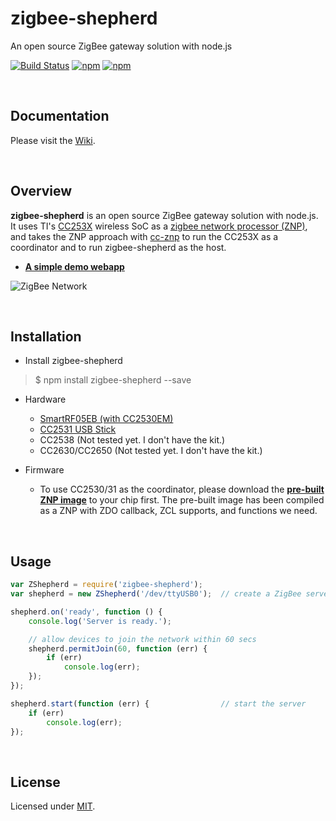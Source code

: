 # zigbee-shepherd
An open source ZigBee gateway solution with node.js

[![Build Status](https://travis-ci.com/zigbeer/zigbee-shepherd.svg?branch=master)](https://travis-ci.com/zigbeer/zigbee-shepherd)
[![npm](https://img.shields.io/npm/v/zigbee-shepherd.svg?maxAge=2592000)](https://www.npmjs.com/package/zigbee-shepherd)
[![npm](https://img.shields.io/npm/l/zigbee-shepherd.svg?maxAge=2592000)](https://www.npmjs.com/package/zigbee-shepherd)

<br />

## Documentation

Please visit the [Wiki](https://github.com/zigbeer/zigbee-shepherd/wiki).

<br />

## Overview

**zigbee-shepherd** is an open source ZigBee gateway solution with node.js. It uses TI's [CC253X](http://www.ti.com/lsds/ti/wireless_connectivity/zigbee/overview.page) wireless SoC as a [zigbee network processor (ZNP)](http://www.ti.com/lit/an/swra444/swra444.pdf), and takes the ZNP approach with [cc-znp](https://github.com/zigbeer/cc-znp) to run the CC253X as a coordinator and to run zigbee-shepherd as the host.

* [**A simple demo webapp**](https://github.com/zigbeer/zigbee-demo#readme)

![ZigBee Network](https://raw.githubusercontent.com/zigbeer/documents/master/zigbee-shepherd/zigbee_net.png)

<br />

## Installation

* Install zigbee-shepherd

> $ npm install zigbee-shepherd --save

* Hardware
    - [SmartRF05EB (with CC2530EM)](http://www.ti.com/tool/cc2530dk)
    - [CC2531 USB Stick](http://www.ti.com/tool/cc2531emk)
    - CC2538 (Not tested yet. I don't have the kit.)
    - CC2630/CC2650 (Not tested yet. I don't have the kit.)

* Firmware
    - To use CC2530/31 as the coordinator, please download the [**pre-built ZNP image**](https://github.com/zigbeer/documents/tree/master/zigbee-shepherd) to your chip first. The pre-built image has been compiled as a ZNP with ZDO callback, ZCL supports, and functions we need.

<br />

## Usage

```js
var ZShepherd = require('zigbee-shepherd');
var shepherd = new ZShepherd('/dev/ttyUSB0');  // create a ZigBee server

shepherd.on('ready', function () {
    console.log('Server is ready.');

    // allow devices to join the network within 60 secs
    shepherd.permitJoin(60, function (err) {
        if (err)
            console.log(err);
    }); 
});

shepherd.start(function (err) {                // start the server
    if (err)
        console.log(err);
});
```

<br />

## License

Licensed under [MIT](https://github.com/zigbeer/zigbee-shepherd/blob/master/LICENSE).
